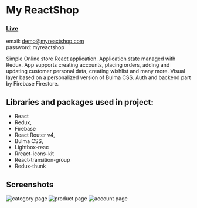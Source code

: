 # My ReactShop

### [Live](https://react-shop-mksdziag.netlify.com/ 'powered by netlify')

email: demo@myreactshop.com  
password: myreactshop

Simple Online store React application.
Application state managed with Redux.
App supports creating accounts, placing orders, adding and updating customer personal data, creating wishlist and many more.
Visual layer based on a personalized version of Bulma CSS.
Auth and backend part by Firebase Firestore.

## Libraries and packages used in project:

- React
- Redux,
- Firebase
- React Router v4,
- Bulma CSS,
- Lightbox-reac
- Rreact-icons-kit
- React-transition-group
- Redux-thunk

## Screenshots

![category page](https://picoolio.net/images/2018/08/15/mrs-category9c11596251229c58.jpg)
![product page](https://picoolio.net/images/2018/08/15/mrs-productpagec9fbe1420711930a.jpg)
![account page](https://picoolio.net/images/2018/08/15/mrs-accountf865d2fc7b2f2cdb.jpg)
